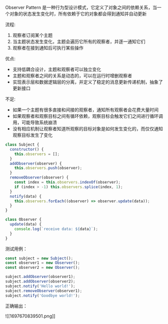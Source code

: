 Observer Pattern 是一种行为型设计模式，它定义了对象之间的依赖关系，当一个对象的状态发生变化时，所有依赖于它的对象都会得到通知并自动更新

流程:

1. 观察者订阅某个主题
2. 当主题状态发生变化，主题会遍历它所有的观察者，并逐一通知它们
3. 观察者在接到通知后可执行某些操作

优点:

- 支持低耦合设计，主题和观察者可以独立变化
- 主题和观察者之间的关系是动态的，可以在运行时增删观察者
- 实现表示层和数据逻辑层的分离，并定义了稳定的消息更新传递机制，抽象了更新接口

不足:

- 如果一个主题有很多直接和间接的观察者，通知所有观察者会花费大量时间
- 如果观察者和观察目标之间有循环依赖，观察目标会触发它们之间进行循环调用，可能导致系统崩溃
- 没有相应机制让观察者知道所观察的目标对象是如何发生变化的，而仅仅通知观察目标发生了变化

```JavaScript
class Subject {
  constructor() {
    this.observers = [];
  }
  addObserver(observer) {
    this.observers.push(observer);
  }
  removeObserver(observer) {
    const index = this.observers.indexOf(observer);
    if (index > -1) this.observers.splice(index, 1);
  }
  notify(data) {
    this.observers.forEach((observer) => observer.update(data));
  }
}

class Observer {
  update(data) {
    console.log(`receive data: ${data}`);
  }
}
```

测试用例：

```JavaScript
const subject = new Subject();
const observer1 = new Observer();
const observer2 = new Observer();

subject.addObserver(observer1);
subject.addObserver(observer2);
subject.notify('Hello world!');
subject.removeObserver(observer1);
subject.notify('Goodbye world!');
```

正确输出：

![[1697670839501.png]]
